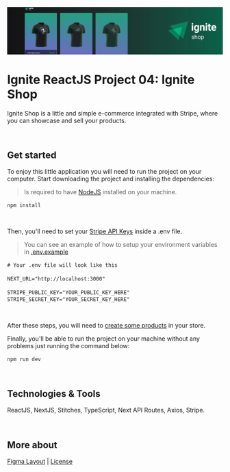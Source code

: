 <img src=".github/ignite-shop-banner.svg">

# Ignite ReactJS Project 04: Ignite Shop
Ignite Shop is a little and simple e-commerce integrated with Stripe, where you can showcase and sell your products.

<br />

## Get started
To enjoy this little application you will need to run the project on your computer. Start downloading the project and installing the dependencies:

> Is required to have [NodeJS](https://nodejs.org/en) installed on your machine.

```
npm install
```

<br />

Then, you'll need to set your [Stripe API Keys](https://docs.stripe.com/keys) inside a .env file.

> You can see an example of how to setup your environment variables in [.env.example](https://github.com/feponiel/ignite-courses-vault/tree/main/ignite-reactjs/projects/project-04/.env.example)

```
# Your .env file will look like this

NEXT_URL="http://localhost:3000"

STRIPE_PUBLIC_KEY="YOUR_PUBLIC_KEY_HERE"
STRIPE_SECRET_KEY="YOUR_SECRET_KEY_HERE"
```

<br />

After these steps, you will need to [create some products](https://support.stripe.com/questions/how-to-create-products-and-prices) in your store.

Finally, you'll be able to run the project on your machine without any problems just running the command below:

```
npm run dev
```

<br />

## Technologies & Tools
ReactJS, NextJS, Stitches, TypeScript, Next API Routes, Axios, Stripe.

<br />

## More about
<a href="https://www.figma.com/file/HotKgAtvZ0xhGlvOQFhDCh/Ignite-Shop-•-Projeto-React-(Copy)">Figma Layout</a> | <a href="https://opensource.org/license/mit">License</a>